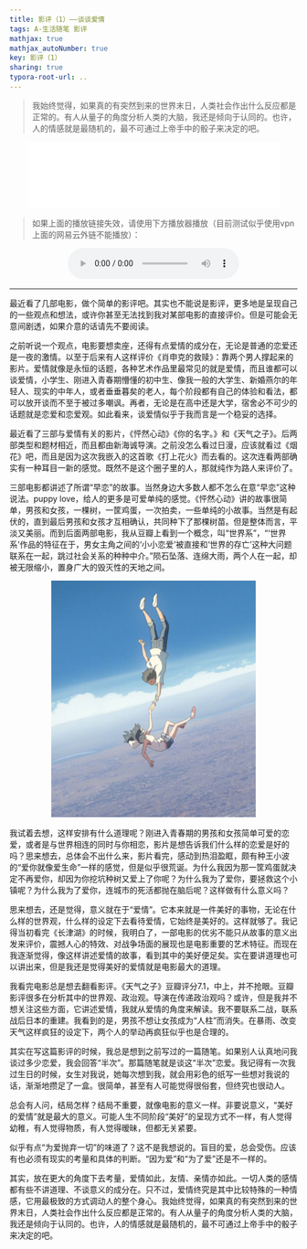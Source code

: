 ```yaml
---
title: 影评（1）——谈谈爱情
tags: A-生活随笔 影评
mathjax: true
mathjax_autoNumber: true
key: 影评（1）
sharing: true
typora-root-url: ..
---
```


> 我始终觉得，如果真的有突然到来的世界末日，人类社会作出什么反应都是正常的。有人从量子的角度分析人类的大脑，我还是倾向于认同的。也许，人的情感就是最随机的，最不可通过上帝手中的骰子来决定的吧。

<!--more-->

<center><iframe frameborder="no" border="0" marginwidth="0" marginheight="0" width=440 height=115 src="//music.163.com/outchain/player?type=2&id=496869422&auto=0&height=88"></iframe></center>

> 如果上面的播放链接失效，请使用下方播放器播放（目前测试似乎使用vpn上面的网易云外链不能播放）：

<center><audio controls>
  <source src="/assets/music/打上花火.mp3" type="audio/mpeg">
  您的浏览器不支持此种音频格式。Your browser does not support this audio format.
</audio></center>

---

最近看了几部电影，做个简单的影评吧。其实也不能说是影评，更多地是呈现自己的一些观点和想法，或许你甚至无法找到我对某部电影的直接评价。但是可能会无意间剧透，如果介意的话请先不要阅读。

之前听说一个观点，电影要想卖座，还得有点爱情的成分在，无论是普通的恋爱还是一夜的激情。以至于后来有人这样评价《肖申克的救赎》：靠两个男人撑起来的影片。爱情就像是永恒的话题，各种艺术作品里最常见的就是爱情，而且谁都可以谈爱情，小学生、刚进入青春期懵懂的初中生、像我一般的大学生、新婚燕尔的年轻人、现实的中年人，或者垂垂暮矣的老人，每个阶段都有自己的体验和看法，都可以放开谈而不至于被过多嘲讽。再者，无论是在高中还是大学，宿舍必不可少的话题就是恋爱和恋爱观。如此看来，谈爱情似乎于我而言是一个稳妥的选择。

最近看了三部与爱情有关的影片，《怦然心动》《你的名字。》和《天气之子》。后两部类型和题材相近，而且都由新海诚导演。之前没怎么看过日漫，应该就看过《烟花》吧，而且是因为这次我嵌入的这首歌《打上花火》而去看的。这次连看两部确实有一种耳目一新的感觉。既然不是这个圈子里的人，那就纯作为路人来评价了。

三部电影都讲述了所谓“早恋”的故事。当然身边大多数人都不怎么在意“早恋”这种说法。puppy love，给人的更多是可爱单纯的感觉。《怦然心动》讲的故事很简单，男孩和女孩，一棵树，一筐鸡蛋，一次拍卖，一些单纯的小故事。当然是有起伏的，直到最后男孩和女孩才互相确认，共同种下了那棵树苗。但是整体而言，平淡又美丽。而到后面两部电影，我从豆瓣上看到一个概念，叫“世界系”，“‘世界系’作品的特征在于，男女主角之间的‘小小恋爱’被直接和‘世界的存亡’这种大问题联系在一起，跳过社会关系的种种中介。”陨石坠落、连绵大雨，两个人在一起，却被无限缩小，置身广大的毁灭性的天地之间。

<center><img src="/assets/images/电影/天气之子1.png" alt="天气之子1" style="zoom: 50%;" /></center>

我试着去想，这样安排有什么道理呢？刚进入青春期的男孩和女孩简单可爱的恋爱，或者是与世界相连的同时与你相恋，影片是想告诉我们什么样的恋爱是好的吗？思来想去，总体会不出什么来，影片看完，感动到热泪盈眶，颇有种王小波的“爱你就像爱生命”一样的感觉，但是似乎很荒诞。为什么我因为那一筐鸡蛋就决定不再爱你，却因为你挖坑种树又爱上了你呢？为什么我为了爱你，要拯救这个小镇呢？为什么我为了爱你，连城市的死活都抛在脑后呢？这样做有什么意义吗？

思来想去，还是觉得，意义就在于“爱情”。它本来就是一件美好的事物，无论在什么样的世界观，什么样的设定下去看待爱情，它始终是美好的。这样就够了。我记得当初看完《长津湖》的时候，我明白了，一部电影的优劣不能只从故事的意义出发来评价，震撼人心的特效、对战争场面的展现也是电影重要的艺术特征。而现在我逐渐觉得，像这样讲述爱情的故事，看到其中的美好便足矣。实在要讲道理也可以讲出来，但是我还是觉得美好的爱情就是电影最大的道理。

我看完电影总是想去翻看影评。《天气之子》豆瓣评分7.1，中上，并不抢眼。豆瓣影评很多在分析其中的世界观、政治观。导演在传递政治观吗？或许，但是我并不想关注这些方面，它讲述爱情，我就从爱情的角度来解读。我不要联系二战，联系战后日本的重建。我看到的是，男孩不想让女孩成为“人柱”而消失。在暴雨、改变天气这样疯狂的设定下，两个人的举动再疯狂似乎也是合理的。

其实在写这篇影评的时候，我总是想到之前写过的一篇随笔。如果别人认真地问我谈过多少恋爱，我会回答“半次”。那篇随笔就是谈这“半次”恋爱。我记得有一次我过生日的时候，女生对我说，她每次想到我，就会用彩色的纸写一些想对我说的话，渐渐地攒足了一盒。很简单，甚至有人可能觉得很俗套，但终究也很动人。

总会有人问，结局怎样？结局不重要，就像电影的意义一样。非要说意义，“美好的爱情”就是最大的意义。可能人生不同阶段“美好”的呈现方式不一样，有人觉得幼稚，有人觉得物质，有人觉得暧昧，但都无关紧要。

似乎有点“为爱抛弃一切”的味道了？这不是我想说的。盲目的爱，总会受伤。应该有也必须有现实的考量和具体的判断。“因为爱”和“为了爱”还是不一样的。

其实，放在更大的角度下去考量，爱情如此，友情、亲情亦如此。一切人类的感情都有些不讲道理、不谈意义的成分在。只不过，爱情终究是其中比较特殊的一种情感，它用最极致的方式调动人的整个身心。我始终觉得，如果真的有突然到来的世界末日，人类社会作出什么反应都是正常的。有人从量子的角度分析人类的大脑，我还是倾向于认同的。也许，人的情感就是最随机的，最不可通过上帝手中的骰子来决定的吧。